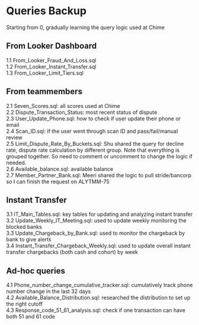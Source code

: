# Queries Backup
Starting from 0, gradually learning the query logic used at Chime

## From Looker Dashboard
1.1 From_Looker_Fraud_And_Loss.sql\
1.2 From_Looker_Instant_Transfer.sql\
1.3 From_Looker_Limit_Tiers.sql

## From teammembers
2.1 Seven_Scores.sql: all scores used at Chime\
2.2 Dispute_Transaction_Status: most recent status of dispute\
2.3 User_Update_Phone.sql: how to check if user update their phone or email\
2.4 Scan_ID.sql: if the user went through scan ID and pass/fail/manual review\
2.5 Limit_Dispute_Rate_By_Buckets.sql: Shu shared the query for decline rate, dispute rate calculation by different group. Note that everything is grouped together. So need to comment or uncomment to change the logic if needed.\
2.6 Available_balance.sql: available balance\
2.7 Member_Partner_Bank.sql: Meeri shared the logic to pull stride/bancorp so I can finish the request on ALYTMM-75

## Instant Transfer
3.1 IT_Main_Tables.sql: key tables for updating and analyzing instant transfer\
3.2 Update_Weekly_IT_Meeting.sql: used to update weekly monitoring the blocked banks\
3.3 Update_Chargeback_by_Bank.sql: used to monitor the chargeback by bank to give alerts\
3.4 Instant_Transfer_Chargeback_Weekly.sql: used to update overall instant transfer chargebacks (both cash and cohort) by week

## Ad-hoc queries
4.1 Phone_number_change_cumulative_tracker.sql: cumulatively track phone number change in the last 32 days\
4.2 Available_Balance_Distribution.sql: researched the distribution to set up the right cutoff\
4.3 Response_code_51_61_analysis.sql: check if one transaction can have both 51 and 61 code
